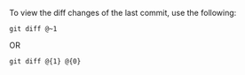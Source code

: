 To view the diff changes of the last commit, use the following:

```git diff @~1```

OR

```git diff @{1} @{0}```

<img alt="" src="/img/uploads/2013-02/git-diff-last.png" />